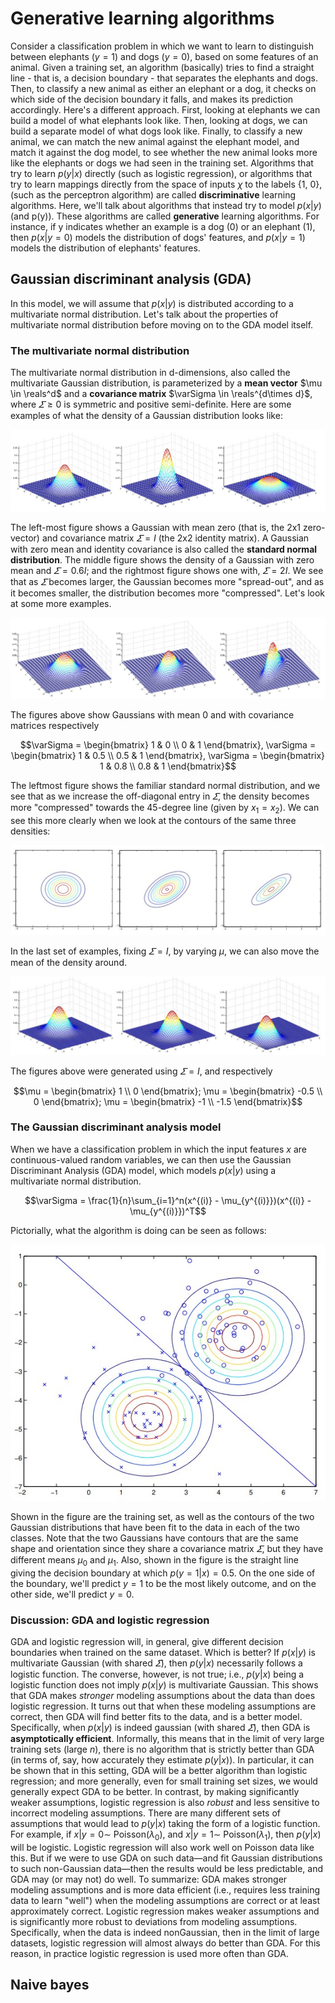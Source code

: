 # Generative learning algorithms
Consider a classification problem in which we want to learn to distinguish between elephants $(y = 1)$ and dogs $(y = 0)$, based on some features of an animal. Given a training set, an algorithm (basically) tries to find a straight line - that is, a decision boundary - that separates the elephants and dogs. Then, to classify a new animal as either an elephant or a dog, it checks on which side of the decision boundary it falls, and makes its prediction accordingly.
Here's a different approach. First, looking at elephants we can build a model of what elephants look like. Then, looking at dogs, we can build a separate model of what dogs look like. Finally, to classify a new animal, we can match the new animal against the elephant model, and match it against the dog model, to see whether the new animal looks more like the elephants or dogs we had seen in the training set.
Algorithms that try to learn $p(y|x)$ directly (such as logistic regression), or algorithms that try to learn mappings directly from the space of inputs $\chi$ to the labels {1, 0}, (such as the perceptron algorithm) are called __discriminative__ learning algorithms. Here, we'll talk about algorithms that instead try to model $p(x|y)$ (and p(y)). These algorithms are called __generative__ learning algorithms. For instance, if y indicates whether an example is a dog (0) or an elephant (1), then $p(x|y=0)$ models the distribution of dogs' features, and $p(x|y=1)$ models the distribution of elephants' features.
## Gaussian discriminant analysis (GDA)
In this model, we will assume that $p(x|y)$ is distributed according to a multivariate normal distribution. Let's talk about the properties of multivariate normal distribution before moving on to the GDA model itself.
### The multivariate normal distribution
The multivariate normal distribution in d-dimensions, also called the multivariate Gaussian distribution, is parameterized by a __mean vector__ $\mu \in \reals^d$ and a __covariance matrix__ $\varSigma \in \reals^{d\times d}$, where $\varSigma\ge 0$ is symmetric and positive semi-definite.
Here are some examples of what the density of a Gaussian distribution looks like:

![gaussian distribution](Figures/gaussian_distribution1.jpg)

The left-most figure shows a Gaussian with mean zero (that is, the 2x1 zero-vector) and covariance matrix $\varSigma = I$ (the 2x2 identity matrix). A Gaussian with zero mean and identity covariance is also called the __standard normal distribution__. The middle figure shows the density of a Gaussian with zero mean and $\varSigma = 0.6I$; and the rightmost figure shows one with, $\varSigma = 2I$. We see that as $\varSigma$ becomes larger, the Gaussian becomes more "spread-out", and as it becomes smaller, the distribution becomes more "compressed".
Let's look at some more examples.

![gaussian distribution 2](Figures/gaussian_distribution2.jpg)

The figures above show Gaussians with mean 0 and with covariance matrices respectively
```math
\varSigma = \begin{bmatrix} 1 & 0 \\ 0 & 1 \end{bmatrix}, \varSigma = \begin{bmatrix} 1 & 0.5 \\ 0.5 & 1 \end{bmatrix}, \varSigma = \begin{bmatrix} 1 & 0.8 \\ 0.8 & 1 \end{bmatrix}
```
The leftmost figure shows the familiar standard normal distribution, and we see that as we increase the off-diagonal entry in $\varSigma$, the density becomes more "compressed" towards the 45-degree line (given by $x_1 = x_2$). We can see this more clearly when we look at the contours of the same three densities:

![gaussian distribution 3](Figures/gaussian_distribution3.jpg)

In the last set of examples, fixing $\varSigma = I$, by varying $\mu$, we can also move the mean of the density around.

![gaussian distribution 4](Figures/gaussian_distribution4.jpg)

The figures above were generated using $\varSigma = I$, and respectively
```math
\mu = \begin{bmatrix} 1 \\ 0 \end{bmatrix}; \mu = \begin{bmatrix} -0.5 \\ 0 \end{bmatrix}; \mu = \begin{bmatrix} -1 \\ -1.5 \end{bmatrix}
```
### The Gaussian discriminant analysis model
When we have a classification problem in which the input features $x$ are continuous-valued random variables, we can then use the Gaussian Discriminant Analysis (GDA) model, which models $p(x|y)$ using a multivariate normal distribution.
```math
\varSigma = \frac{1}{n}\sum_{i=1}^n(x^{(i)} - \mu_{y^{(i)}})(x^{(i)} - \mu_{y^{(i)}})^T
```
Pictorially, what the algorithm is doing can be seen as follows:

![gaussian distribution 5](Figures/gaussian_distribution5.jpg)

Shown in the figure are the training set, as well as the contours of the two Gaussian distributions that have been fit to the data in each of the two classes. Note that the two Gaussians have contours that are the same shape and orientation since they share a covariance matrix $\varSigma$, but they have different means $\mu_0$ and $\mu_1$. Also, shown in the figure is the straight line giving the decision boundary at which $p(y=1|x) = 0.5$. On the one side of the boundary, we'll predict $y=1$ to be the most likely outcome, and on the other side, we'll predict $y=0$.
### Discussion: GDA and logistic regression
GDA and logistic regression will, in general, give different decision boundaries when trained on the same dataset. Which is better?
If $p(x|y)$ is multivariate Gaussian (with shared $\varSigma$), then $p(y|x)$ necessarily follows a logistic function. The converse, however, is not true; i.e., $p(y|x)$ being a logistic function does not imply $p(x|y)$ is multivariate Gaussian. This shows that GDA makes _stronger_ modeling assumptions about the data than does logistic regression. It turns out that when these modeling assumptions are correct, then GDA will find better fits to the data, and is a better model. Specifically, when $p(x|y)$ is indeed gaussian (with shared $\varSigma$), then GDA is __asymptotically efficient__. Informally, this means that in the limit of very large training sets (large $n$), there is no algorithm that is strictly better than GDA (in terms of, say, how accurately they estimate $p(y|x)$). In particular, it can be shown that in this setting, GDA will be a better algorithm than logistic regression; and more generally, even for small training set sizes, we would generally expect GDA to be better.
In contrast, by making significantly weaker assumptions, logistic regression is also _robust_ and less sensitive to incorrect modeling assumptions. There are many different sets of assumptions that would lead to $p(y|x)$ taking the form of a logistic function. For example, if $x|y = 0 \sim$ Poisson($\lambda_0$), and $x|y = 1 \sim$ Poisson($\lambda_1$), then $p(y|x)$ will be logistic. Logistic regression will also work well on Poisson data like this. But if we were to use GDA on such data—and fit Gaussian distributions to such non-Gaussian data—then the results would be less predictable, and GDA may (or may not) do well.
To summarize: GDA makes stronger modeling assumptions and is more data efficient (i.e., requires less training data to learn "well") when the modeling assumptions are correct or at least approximately correct. Logistic regression makes weaker assumptions and is significantly more robust to deviations from modeling assumptions. Specifically, when the data is indeed nonGaussian, then in the limit of large datasets, logistic regression will almost always do better than GDA. For this reason, in practice logistic regression is used more often than GDA.
## Naive bayes
